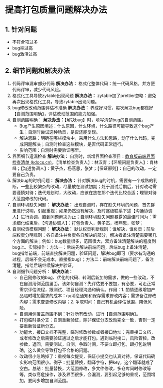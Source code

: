 # 提高打包质量问题解决办法
## 1. 针对问题
- 不符合项过多
- bug率过高
- bug激活过高
## 2. 细节问题和解决办法

1. 代码评审漏审部分代码
	**解决办法：** 格式化整体代码：统一代码风格，并方便代码评审，减少代码风险。
2. 格式化工具导致zytable出现问题
	**解决办法：** zytable加了prettier忽略：避免再次出现格式化工具，导致zytable出现问题。
3. bug修改改动范围评估不准确
	**解决办法：** 养成好习惯，每次解决bug都做好【自测范围明确】，评估改动范围的能力加强。
4. 自测范围明确：
	**解决办法：**【解决bug】时，填写清楚bug的自测范围。
	- Bug产生原因阐述：什么原因，什么环境，什么路径可能导致这个bug产生；自测时尝试这种场景，是否还能复现。
	- 解决思路：明确在哪些模块中，采用什么方法和思路，动了什么代码，完成问题解决；自测时检查这些模块，是否代码正常运行。
	- 影响范围：自测时需要验证哪里。
5. 界面细节遗漏检查
	**解决办法：** 自测时，新增界面检查项目：[教育版前端界面检查清单 (kdocs.cn)](https://www.kdocs.cn/l/ct9Tc5uo37K1?from=docs&source=docsWeb&newFile=true&startTime=1693544517518&referer=pc_new__2.0.84__other__kdocs__1&mb_id=mwtscu)，【清单检查负责人】：林汉青；【环境问题负责人】：肖林峰；【沟通协调人】：黄子杰，杨燕思，张梦；【保证原则】：自己的改动，一定要自己负责。
6. 解决bug的时机问题：
	**解决办法：** 针对解决bug的时机，需要有一个成熟的判断。一些比较繁杂的改动，尽量放在测试初期；处于测试后期后，针对改动需要谨慎对待；迭代规划时，大改动，应该在放在那个迭代比较合适；理智对待大范围修改的代码。
7. 自测环境缺失问题：
	**解决办法：** 出现自测时，存在缺失环境的问题，首先群里进行说明，引起重视；如果仍然没有解决，及时逐级联系下述【沟通协调人】进行协调，直到问题解决为止；自测环境缺失问题暴露的最佳时间为：需求细化结束后。【沟通协调人】：打包负责人，黄子杰，杨燕思，张梦；
8. 自测权责模糊问题：
	**解决办法：** 默认权责判断规则：谁解决，谁负责；前后端权责分明规则：各自备注并负责各自解决的部分，解决者备注清楚需要哪几个方面的解决；例如：bug数量很多，范围很大，双方备注清楚解决的程度到bug上。实际操作：方法一：后端先解决前端问题，后端bug上备注清楚，bug指给前端，前端直接解决问题，验证问题，解决bug即可（要求有沟通的过程，后端不会无成本，直接指bug）；方法二：前端解决前端问题了，备注清楚，指给后端继续解决并验证。
9. 自测细节问题分析：
	**解决办法：** 
	- 自己刚修改的bug、优化的代码、转测后新加的需求，做的一些改动，不在自测用例范围里面，该如何自测？先评估要不要加，有必要，可走正常需求评估流程，跟测试、项目经理沟通和确认。作用：1. 酌情逐级增加产品临时增加需求的成本：qq消息通知和保存需求修改内容；需求备注修改内容；需求变更修改内容；2. 争取时间：自己有机会评估范围，降低风险。
	- 自测用例覆盖范围不到：针对所有改动，进行【自测范围明确】。
	- 打包临时换分支：自测重新验证，除非保证分支改动完全一致，否则一定要重新验证新分支。
	- 功能大，接口文档不完整，临时修改参数或者接口地址：完善接口文档，或者修改之后需要验证通过之后才能打包。遇到临时接口，风险管控，改参数，返回，需要测试，自测，争取时间，不要立即打包，跟打包说明确，这么做会导致打包不合格的问题。
	- 改动很小忽略掉了：重视每次提交，保证小提交也认真对待，保证代码确实影响范围很小。例子：批量替换，翻译字符，把key，这个翻译就成了空白。总结：批量替换，大范围修改，多文件修改，多仓库同时修改等等，类似高危操作，涉及界面很多，会漏测，要引起足够的重视，范围增加，要同步增加自测范围。


